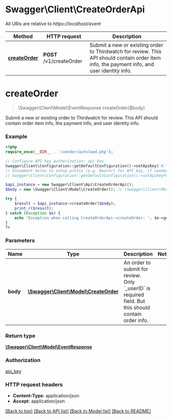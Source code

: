 # Swagger\Client\CreateOrderApi

All URIs are relative to *https://localhost/event*

Method | HTTP request | Description
------------- | ------------- | -------------
[**createOrder**](CreateOrderApi.md#createOrder) | **POST** /v1/createOrder | Submit a new or existing order to Thirdwatch for review. This API should contain order item info, the payment info, and user identity info.


# **createOrder**
> \Swagger\Client\Model\EventResponse createOrder($body)

Submit a new or existing order to Thirdwatch for review. This API should contain order item info, the payment info, and user identity info.

### Example
```php
<?php
require_once(__DIR__ . '/vendor/autoload.php');

// Configure API key authorization: api_key
Swagger\Client\Configuration::getDefaultConfiguration()->setApiKey('X-THIRDWATCH-API-KEY', 'YOUR_API_KEY');
// Uncomment below to setup prefix (e.g. Bearer) for API key, if needed
// Swagger\Client\Configuration::getDefaultConfiguration()->setApiKeyPrefix('X-THIRDWATCH-API-KEY', 'Bearer');

$api_instance = new Swagger\Client\Api\CreateOrderApi();
$body = new \Swagger\Client\Model\CreateOrder(); // \Swagger\Client\Model\CreateOrder | An order to submit for review. Only `_userID` is required field. But this should contain order info.

try {
    $result = $api_instance->createOrder($body);
    print_r($result);
} catch (Exception $e) {
    echo 'Exception when calling CreateOrderApi->createOrder: ', $e->getMessage(), PHP_EOL;
}
?>
```

### Parameters

Name | Type | Description  | Notes
------------- | ------------- | ------------- | -------------
 **body** | [**\Swagger\Client\Model\CreateOrder**](../Model/CreateOrder.md)| An order to submit for review. Only &#x60;_userID&#x60; is required field. But this should contain order info. |

### Return type

[**\Swagger\Client\Model\EventResponse**](../Model/EventResponse.md)

### Authorization

[api_key](../../README.md#api_key)

### HTTP request headers

 - **Content-Type**: application/json
 - **Accept**: application/json

[[Back to top]](#) [[Back to API list]](../../README.md#documentation-for-api-endpoints) [[Back to Model list]](../../README.md#documentation-for-models) [[Back to README]](../../README.md)

